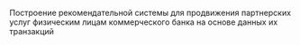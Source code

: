 Построение рекомендательной системы для продвижения партнерских услуг физическим лицам коммерческого банка на основе данных их транзакций
